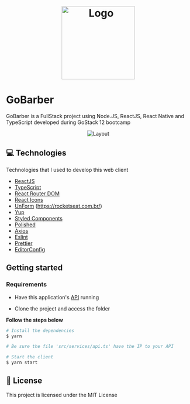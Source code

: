 <h1 align="center">
  <img alt="Logo" src="https://svgur.com/i/SqF.svg" width="200px">
</h1>

# GoBarber
GoBarber is a FullStack project using Node.JS, ReactJS, React Native and TypeScript developed during GoStack 12 bootcamp

<p align="center">
  <img alt="Layout" src="https://media3.giphy.com/media/ZZTyxOcI4GF2GCEkab/giphy.gif">
</p>

## 💻 Technologies

Technologies that I used to develop this web client

- [ReactJS](https://reactjs.org/)
- [TypeScript](https://www.typescriptlang.org/)
- [React Router DOM](https://reacttraining.com/react-router/)
- [React Icons](https://react-icons.netlify.com/#/)
- [UnForm](https://unform.dev/) (https://rocketseat.com.br/)
- [Yup](https://github.com/jquense/yup)
- [Styled Components](https://styled-components.com/)
- [Polished](https://github.com/styled-components/polished)
- [Axios](https://github.com/axios/axios)
- [Eslint](https://eslint.org/)
- [Prettier](https://prettier.io/)
- [EditorConfig](https://editorconfig.org/)

## Getting started

### Requirements

- Have this application's [API](https://github.com/weilemann/GoBarber/tree/master/iniciando-back-end) running

- Clone the project and access the folder

**Follow the steps below**

```bash
# Install the dependencies
$ yarn

# Be sure the file 'src/services/api.ts' have the IP to your API

# Start the client
$ yarn start
```
## 📝 License

This project is licensed under the MIT License
